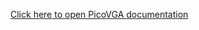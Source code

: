 [Click here to open PicoVGA documentation](/ocho-pamlico/documentation/lib/picovga-cmake/index.html)

